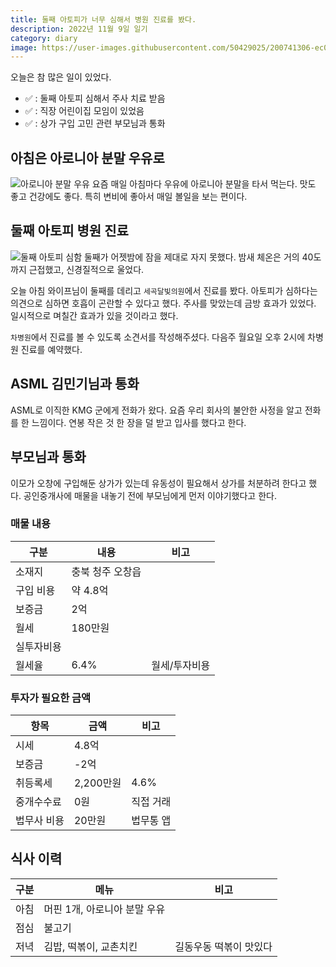 ```yaml
---
title: 둘째 아토피가 너무 심해서 병원 진료를 봤다. 
description: 2022년 11월 9일 일기
category: diary
image: https://user-images.githubusercontent.com/50429025/200741306-ec023893-8bb1-4b90-8bc3-b077e8745863.jpg
---
```


오늘은 참 많은 일이 있었다. 

- ✅ : 둘째 아토피 심해서 주사 치료 받음
- ✅ : 직장 어린이집 모임이 있었음
- ✅ : 상가 구입 고민 관련 부모님과 통화


아침은 아로니아 분말 우유로
---
![아로니아 분말 우유](https://user-images.githubusercontent.com/50429025/200739061-2978058a-b9ee-47bc-a11b-115c2eccbe78.jpg '아로니아 분말 우유')
요즘 매일 아침마다 우유에 아로니아 분말을 타서 먹는다. 
맛도 좋고 건강에도 좋다. 
특히 변비에 좋아서 매일 볼일을 보는 편이다. 



둘째 아토피 병원 진료
---
![둘째 아토피 심함](https://user-images.githubusercontent.com/50429025/200741306-ec023893-8bb1-4b90-8bc3-b077e8745863.jpg '둘째 아토피 심함')
둘째가 어젯밤에 잠을 제대로 자지 못했다. 
밤새 체온은 거의 40도까지 근접했고, 신경질적으로 울었다. 


오늘 아침 와이프님이 둘째를 데리고 `세곡달빛의원`에서 진료를 봤다. 
아토피가 심하다는 의견으로 심하면 호흡이 곤란할 수 있다고 했다. 
주사를 맞았는데 금방 효과가 있었다. 
일시적으로 며칠간 효과가 있을 것이라고 했다. 


`차병원`에서 진료를 볼 수 있도록 소견서를 작성해주셨다.
다음주 월요일 오후 2시에 차병원 진료를 예약했다. 


ASML 김민기님과 통화
---
ASML로 이직한 KMG 군에게 전화가 왔다. 
요즘 우리 회사의 불안한 사정을 알고 전화를 한 느낌이다. 
연봉 작은 것 한 장을 덜 받고 입사를 했다고 한다. 


부모님과 통화
---
이모가 오창에 구입해둔 상가가 있는데 유동성이 필요해서 상가를 처분하려 한다고 했다. 
공인중개사에 매물을 내놓기 전에 부모님에게 먼저 이야기했다고 한다. 

### 매물 내용
|구분|내용|비고|
|---|---|---|
|소재지|충북 청주 오창읍|   |
|구입 비용|약 4.8억|   |
|보증금|2억|   |
|월세|180만원|   |
|실투자비용|
|월세율|6.4%|월세/투자비용|


### 투자가 필요한 금액
|항목|금액|비고|
|---|---|---|
|시세|4.8억|   |
|보증금|-2억|   |
|취등록세|2,200만원|4.6%|
|중개수수료|0원|직접 거래|
|법무사 비용|20만원|법무통 앱|


식사 이력
---

|구분|메뉴|비고|
|---|---|---|
|아침|머핀 1개, 아로니아 분말 우유|   |
|점심|불고기|   |
|저녁|김밥, 떡볶이, 교촌치킨|길동우동 떡볶이 맛있다|
